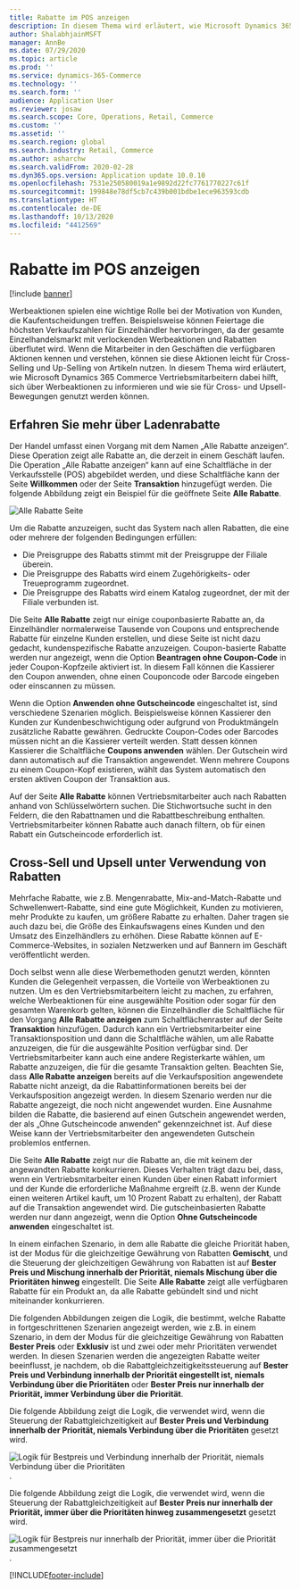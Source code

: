 ```yaml
---
title: Rabatte im POS anzeigen
description: In diesem Thema wird erläutert, wie Microsoft Dynamics 365 Commerce Vertriebsmitarbeitern dabei hilft, sich über Werbeaktionen zu informieren und wie sie für Cross- und Upsell-Bewegungen genutzt werden können.
author: ShalabhjainMSFT
manager: AnnBe
ms.date: 07/29/2020
ms.topic: article
ms.prod: ''
ms.service: dynamics-365-Commerce
ms.technology: ''
ms.search.form: ''
audience: Application User
ms.reviewer: josaw
ms.search.scope: Core, Operations, Retail, Commerce
ms.custom: ''
ms.assetid: ''
ms.search.region: global
ms.search.industry: Retail, Commerce
ms.author: asharchw
ms.search.validFrom: 2020-02-28
ms.dyn365.ops.version: Application update 10.0.10
ms.openlocfilehash: 7531e250580019a1e9892d22fc7761770227c61f
ms.sourcegitcommit: 199848e78df5cb7c439b001bdbe1ece963593cdb
ms.translationtype: HT
ms.contentlocale: de-DE
ms.lasthandoff: 10/13/2020
ms.locfileid: "4412569"
---
```

# <a name="show-discounts-in-pos"></a>Rabatte im POS anzeigen

[!include [banner](includes/banner.md)]

Werbeaktionen spielen eine wichtige Rolle bei der Motivation von Kunden, die Kaufentscheidungen treffen. Beispielsweise können Feiertage die höchsten Verkaufszahlen für Einzelhändler hervorbringen, da der gesamte Einzelhandelsmarkt mit verlockenden Werbeaktionen und Rabatten überflutet wird. Wenn die Mitarbeiter in den Geschäften die verfügbaren Aktionen kennen und verstehen, können sie diese Aktionen leicht für Cross-Selling und Up-Selling von Artikeln nutzen. In diesem Thema wird erläutert, wie Microsoft Dynamics 365 Commerce Vertriebsmitarbeitern dabei hilft, sich über Werbeaktionen zu informieren und wie sie für Cross- und Upsell-Bewegungen genutzt werden können.

## <a name="learn-about-store-discounts"></a>Erfahren Sie mehr über Ladenrabatte

Der Handel umfasst einen Vorgang mit dem Namen „Alle Rabatte anzeigen“. Diese Operation zeigt alle Rabatte an, die derzeit in einem Geschäft laufen. Die Operation „Alle Rabatte anzeigen“ kann auf eine Schaltfläche in der Verkaufsstelle (POS) abgebildet werden, und diese Schaltfläche kann der Seite **Willkommen** oder der Seite **Transaktion** hinzugefügt werden. Die folgende Abbildung zeigt ein Beispiel für die geöffnete Seite **Alle Rabatte**.

![Alle Rabatte Seite](./media/View_all_discounts.png "Alle Rabatte Seite")

Um die Rabatte anzuzeigen, sucht das System nach allen Rabatten, die eine oder mehrere der folgenden Bedingungen erfüllen:

- Die Preisgruppe des Rabatts stimmt mit der Preisgruppe der Filiale überein.
- Die Preisgruppe des Rabatts wird einem Zugehörigkeits- oder Treueprogramm zugeordnet.
- Die Preisgruppe des Rabatts wird einem Katalog zugeordnet, der mit der Filiale verbunden ist.

Die Seite **Alle Rabatte** zeigt nur einige couponbasierte Rabatte an, da Einzelhändler normalerweise Tausende von Coupons und entsprechende Rabatte für einzelne Kunden erstellen, und diese Seite ist nicht dazu gedacht, kundenspezifische Rabatte anzuzeigen. Coupon-basierte Rabatte werden nur angezeigt, wenn die Option **Beantragen ohne Coupon-Code** in jeder Coupon-Kopfzeile aktiviert ist. In diesem Fall können die Kassierer den Coupon anwenden, ohne einen Couponcode oder Barcode eingeben oder einscannen zu müssen.

Wenn die Option **Anwenden ohne Gutscheincode** eingeschaltet ist, sind verschiedene Szenarien möglich. Beispielsweise können Kassierer den Kunden zur Kundenbeschwichtigung oder aufgrund von Produktmängeln zusätzliche Rabatte gewähren. Gedruckte Coupon-Codes oder Barcodes müssen nicht an die Kassierer verteilt werden. Statt dessen können Kassierer die Schaltfläche **Coupons anwenden** wählen. Der Gutschein wird dann automatisch auf die Transaktion angewendet. Wenn mehrere Coupons zu einem Coupon-Kopf existieren, wählt das System automatisch den ersten aktiven Coupon der Transaktion aus.

Auf der Seite **Alle Rabatte** können Vertriebsmitarbeiter auch nach Rabatten anhand von Schlüsselwörtern suchen. Die Stichwortsuche sucht in den Feldern, die den Rabattnamen und die Rabattbeschreibung enthalten. Vertriebsmitarbeiter können Rabatte auch danach filtern, ob für einen Rabatt ein Gutscheincode erforderlich ist.

## <a name="cross-sell-and-upsell-by-using-discounts"></a>Cross-Sell und Upsell unter Verwendung von Rabatten

Mehrfache Rabatte, wie z.B. Mengenrabatte, Mix-and-Match-Rabatte und Schwellenwert-Rabatte, sind eine gute Möglichkeit, Kunden zu motivieren, mehr Produkte zu kaufen, um größere Rabatte zu erhalten. Daher tragen sie auch dazu bei, die Größe des Einkaufswagens eines Kunden und den Umsatz des Einzelhändlers zu erhöhen. Diese Rabatte können auf E-Commerce-Websites, in sozialen Netzwerken und auf Bannern im Geschäft veröffentlicht werden.

Doch selbst wenn alle diese Werbemethoden genutzt werden, könnten Kunden die Gelegenheit verpassen, die Vorteile von Werbeaktionen zu nutzen. Um es den Vertriebsmitarbeitern leicht zu machen, zu erfahren, welche Werbeaktionen für eine ausgewählte Position oder sogar für den gesamten Warenkorb gelten, können die Einzelhändler die Schaltfläche für den Vorgang **Alle Rabatte anzeigen** zum Schaltflächenraster auf der Seite **Transaktion** hinzufügen. Dadurch kann ein Vertriebsmitarbeiter eine Transaktionsposition und dann die Schaltfläche wählen, um alle Rabatte anzuzeigen, die für die ausgewählte Position verfügbar sind. Der Vertriebsmitarbeiter kann auch eine andere Registerkarte wählen, um Rabatte anzuzeigen, die für die gesamte Transaktion gelten. Beachten Sie, dass **Alle Rabatte anzeigen** bereits auf die Verkaufsposition angewendete Rabatte nicht anzeigt, da die Rabattinformationen bereits bei der Verkaufsposition angezeigt werden. In diesem Szenario werden nur die Rabatte angezeigt, die noch nicht angewendet wurden. Eine Ausnahme bilden die Rabatte, die basierend auf einen Gutschein angewendet werden, der als „Ohne Gutscheincode anwenden“ gekennzeichnet ist. Auf diese Weise kann der Vertriebsmitarbeiter den angewendeten Gutschein problemlos entfernen.

Die Seite **Alle Rabatte** zeigt nur die Rabatte an, die mit keinem der angewandten Rabatte konkurrieren. Dieses Verhalten trägt dazu bei, dass, wenn ein Vertriebsmitarbeiter einen Kunden über einen Rabatt informiert und der Kunde die erforderliche Maßnahme ergreift (z.B. wenn der Kunde einen weiteren Artikel kauft, um 10 Prozent Rabatt zu erhalten), der Rabatt auf die Transaktion angewendet wird. Die gutscheinbasierten Rabatte werden nur dann angezeigt, wenn die Option **Ohne Gutscheincode anwenden** eingeschaltet ist.

In einem einfachen Szenario, in dem alle Rabatte die gleiche Priorität haben, ist der Modus für die gleichzeitige Gewährung von Rabatten **Gemischt**, und die Steuerung der gleichzeitigen Gewährung von Rabatten ist auf **Bester Preis und Mischung innerhalb der Priorität, niemals Mischung über die Prioritäten hinweg** eingestellt. Die Seite **Alle Rabatte** zeigt alle verfügbaren Rabatte für ein Produkt an, da alle Rabatte gebündelt sind und nicht miteinander konkurrieren.

Die folgenden Abbildungen zeigen die Logik, die bestimmt, welche Rabatte in fortgeschrittenen Szenarien angezeigt werden, wie z.B. in einem Szenario, in dem der Modus für die gleichzeitige Gewährung von Rabatten **Bester Preis** oder **Exklusiv** ist und zwei oder mehr Prioritäten verwendet werden. In diesen Szenarien werden die angezeigten Rabatte weiter beeinflusst, je nachdem, ob die Rabattgleichzeitigkeitssteuerung auf **Bester Preis und Verbindung innerhalb der Priorität eingestellt ist, niemals Verbindung über die Prioritäten** oder **Bester Preis nur innerhalb der Priorität, immer Verbindung über die Priorität**.

Die folgende Abbildung zeigt die Logik, die verwendet wird, wenn die Steuerung der Rabattgleichzeitigkeit auf **Bester Preis und Verbindung innerhalb der Priorität, niemals Verbindung über die Prioritäten** gesetzt wird.

![Logik für Bestpreis und Verbindung innerhalb der Priorität, niemals Verbindung über die Prioritäten](./media/Model_1.png "Logik für den besten Preis und die Verbindung innerhalb der Priorität, niemals über die Prioritäten hinweg").

Die folgende Abbildung zeigt die Logik, die verwendet wird, wenn die Steuerung der Rabattgleichzeitigkeit auf **Bester Preis nur innerhalb der Priorität, immer über die Prioritäten hinweg zusammengesetzt** gesetzt wird.

![Logik für Bestpreis nur innerhalb der Priorität, immer über die Priorität zusammengesetzt](./media/Model_2.png "Logik für den besten Preis nur innerhalb der Priorität, immer zusammengesetzt über die Priorität").


[!INCLUDE[footer-include](../includes/footer-banner.md)]
